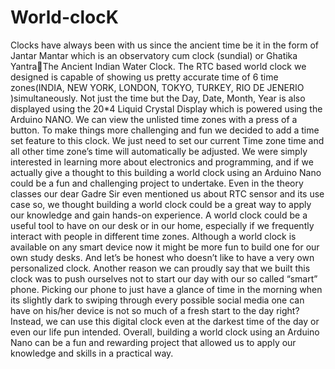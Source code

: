 # World-clocK
Clocks have always been with us since the ancient time be it in the form of
Jantar Mantar which is an observatory cum clock (sundial) or Ghatika YantraThe Ancient Indian Water Clock.
The RTC based world clock we designed is capable of showing us
pretty accurate time of 6 time zones(INDIA, NEW YORK, LONDON,
TOKYO, TURKEY, RIO DE JENERIO )simultaneously. Not just the time
but the Day, Date, Month, Year is also displayed using the 20*4 Liquid
Crystal Display which is powered using the Arduino NANO. We can view
the unlisted time zones with a press of a button.
To make things more challenging and fun we decided to add a time set
feature to this clock. We just need to set our current Time zone time and all
other time zone’s time will automatically be adjusted.
We were simply interested in learning more about electronics and
programming, and if we actually give a thought to this building a world clock
using an Arduino Nano could be a fun and challenging project to undertake.
Even in the theory classes our dear Gadre Sir even mentioned us about RTC
sensor and its use case so, we thought building a world clock could be a great
way to apply our knowledge and gain hands-on experience. A world clock
could be a useful tool to have on our desk or in our home, especially if we
frequently interact with people in different time zones. Although a world clock
is available on any smart device now it might be more fun to build one for our
own study desks. And let’s be honest who doesn’t like to have a very own
personalized clock. Another reason we can proudly say that we built this clock
was to push ourselves not to start our day with our so called “smart” phone.
Picking our phone to just have a glance of time in the morning when its
slightly dark to swiping through every possible social media one can have on
his/her device is not so much of a fresh start to the day right? Instead, we can
use this digital clock even at the darkest time of the day or even our life pun
intended.
Overall, building a world clock using an Arduino Nano can be a fun and
rewarding project that allowed us to apply our knowledge and skills in
a practical way.
